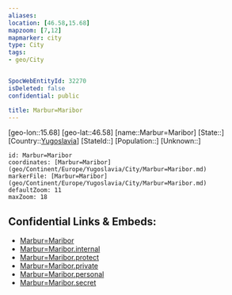 ```yaml
---
aliases: 
location: [46.58,15.68]
mapzoom: [7,12] 
mapmarker: city 
type: City
tags:
- geo/City


SpocWebEntityId: 32270
isDeleted: false
confidential: public

title: Marbur=Maribor
---
```

[geo-lon::15.68]
[geo-lat::46.58]
[name::Marbur=Maribor]
[State::]
[Country::[Yugoslavia](geo/Continent/Europe/Yugoslavia.md)]
[StateId::]
[Population::]
[Unknown::]


```leaflet
id: Marbur=Maribor
coordinates: [Marbur=Maribor](geo/Continent/Europe/Yugoslavia/City/Marbur=Maribor.md)
markerFile: [Marbur=Maribor](geo/Continent/Europe/Yugoslavia/City/Marbur=Maribor.md)
defaultZoom: 11 
maxZoom: 18
```


## Confidential Links & Embeds: 
- [Marbur=Maribor](../../../../../../_public/geo/Continent/Europe/Yugoslavia/City/Marbur=Maribor.md) 
- [Marbur=Maribor.internal](../../../../../../_internal/geo/Continent/Europe/Yugoslavia/City/Marbur=Maribor.internal.md) 
- [Marbur=Maribor.protect](../../../../../../_protect/geo/Continent/Europe/Yugoslavia/City/Marbur=Maribor.protect.md) 
- [Marbur=Maribor.private](../../../../../../_private/geo/Continent/Europe/Yugoslavia/City/Marbur=Maribor.private.md) 
- [Marbur=Maribor.personal](../../../../../../_personal/geo/Continent/Europe/Yugoslavia/City/Marbur=Maribor.personal.md) 
- [Marbur=Maribor.secret](../../../../../../_secret/geo/Continent/Europe/Yugoslavia/City/Marbur=Maribor.secret.md) 
